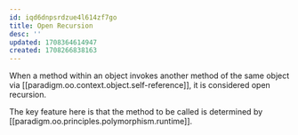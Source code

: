```yaml
---
id: iqd6dnpsrdzue4l614zf7go
title: Open Recursion
desc: ''
updated: 1708364614947
created: 1708266838163
---
```



When a method within an object invokes another method of the same object via [[paradigm.oo.context.object.self-reference]], it is considered open recursion.

The key feature here is that the method to be called is determined by [[paradigm.oo.principles.polymorphism.runtime]].